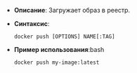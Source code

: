 - **Описание**: Загружает образ в реестр.
- **Синтаксис**:
    
    `docker push [OPTIONS] NAME[:TAG]`
    
- **Пример использования**:bash
	
	`docker push my-image:latest`
	